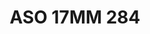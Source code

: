 ---
title: ASO 17MM 284
date: 
draft: false

# descripcion
description : Anillo de plata 925.

materials: Plata 999

color: 

dimensions: 17mm diámetro

code: 05-23-1673

type: "Anillos"

categories: []

price: $8.140,00

price_eftvo: $6.920,00

# Images
# first image will be shown in the product page
images:
  # - image: "images/path_to_image"
  # La ubicacion de las imagenes es imagenes/Anillos/Anillos.Solo Plata/05-23-1673-aso-17mm-284
  - image: "./images/anillos/solo_plata/05-23-1673-aso-17mm-284.jpg"
---